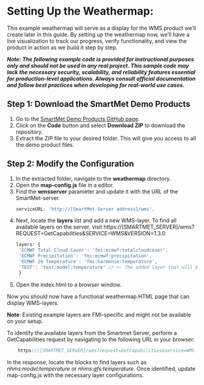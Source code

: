 # Setting Up the Weathermap: 

This example weathermap will serve as a display for the WMS product we’ll create later in this guide. By setting up the weathermap now, we’ll have a live visualization to track our progress, verify functionality, and view the product in action as we build it step by step.

***Note: The following example code is provided for instructional purposes only and should not be used in any real project. This sample code may lack the necessary security, scalability, and reliability features essential for production-level applications. Always consult official documentation and follow best practices when developing for real-world use cases.***

## Step 1: Download the SmartMet Demo Products

1. Go to the [SmartMet Demo Products GitHub page](https://github.com/fmidev/smartmet-demo-products).
2. Click on the **Code** button and select **Download ZIP** to download the repository.
3. Extract the ZIP file to your desired folder. This will give you access to all the demo product files.


## Step 2: Modify the Configuration

1. In the extracted folder, navigate to the **weathermap** directory.
2. Open the **map-config.js** file in a editor.
3. Find the **wmsserver** parameter and update it with the URL of the SmartMet-server.
   ```js
   serviceURL: 'http://[SmartMet-Server address]/wms',
   ```
4. Next, locate the **layers** list and add a new WMS-layer. To find all available layers on the server, visit https://[SMARTMET_SERVER]/wms?REQUEST=GetCapabilities&SERVICE=WMS&VERSION=1.3.0
   ```js
   layers: {
    'ECMWF Total Cloud Cover': 'fmi:ecmwf:totalcloudcover',
    'ECMWF Precipitation': 'fmi:ecmwf:precipitation',
    'ECMWF 2m Temperature': 'fmi:harmonie:temperature',
    'TEST': 'test:model:temperature' // <- The added layer that will be made later
    }
   ``` 
5. Open the index.html to a browser window.

Now you should now have a functional weathermap HTML page that can display WMS-layers.

**Note**: Existing example layers are FMI-specific and might not be available on your setup. 

To identify the available layers from the Smartmet Server, perform a GetCapabilities request by navigating to the following URL in your browser:


```js
    https://[SMARTMET_SERVER]/wms?request=GetCapabilities&service=WMS
```

In the response, locate the <Layer> blocks to find layers such as *nhms:model:temperature* or *nhms:gfs:temperature*. Once identified, update map-config.js with the necessary layer configurations.